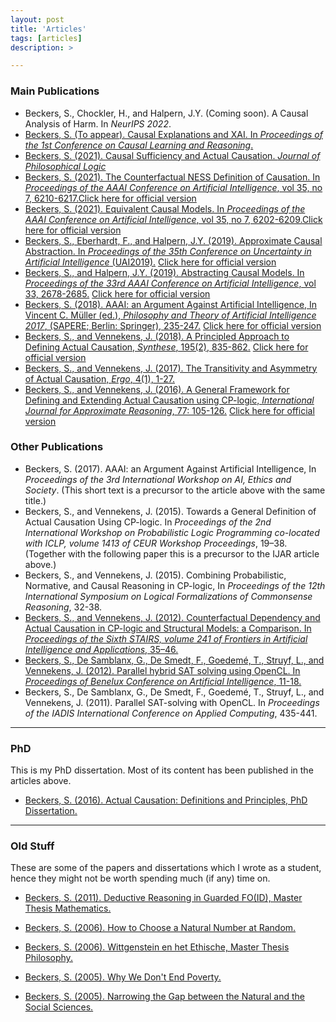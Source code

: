 ```yaml
---
layout: post
title: 'Articles'
tags: [articles]
description: >

---
```


### Main Publications

* Beckers, S., Chockler, H., and Halpern, J.Y. (Coming soon). A Causal Analysis of Harm. In _NeurIPS 2022_.
* [Beckers, S. (To appear). Causal Explanations and XAI. In _Proceedings of the 1st Conference on Causal Learning and Reasoning_.](https://arxiv.org/abs/2201.13169)
* [Beckers, S. (2021). Causal Sufficiency and Actual Causation. _Journal of Philosophical Logic_](https://link.springer.com/article/10.1007/s10992-021-09601-z)
* [Beckers, S. (2021). The Counterfactual NESS Definition of Causation. In _Proceedings of the AAAI Conference on Artificial Intelligence_, vol 35, no 7, 6210-6217.](https://arxiv.org/abs/2012.05123)[Click here for official version](https://ojs.aaai.org/index.php/AAAI/article/view/16772)
* [Beckers, S. (2021). Equivalent Causal Models. In _Proceedings of the AAAI Conference on Artificial Intelligence_, vol 35, no 7, 6202-6209.](https://arxiv.org/abs/2012.05603)[Click here for official version](https://ojs.aaai.org/index.php/AAAI/article/view/16771)
* [Beckers, S., Eberhardt, F., and Halpern, J.Y. (2019). Approximate Causal Abstraction. In _Proceedings of the 35th Conference on Uncertainty in Artificial Intelligence_ (UAI2019).](https://arxiv.org/abs/1906.11583) [Click here for official version](https://www.ncbi.nlm.nih.gov/pmc/articles/PMC6779476/)
* [Beckers, S., and Halpern, J.Y. (2019). Abstracting Causal Models. In _Proceedings of the 33rd AAAI Conference on Artificial Intelligence_, vol 33, 2678-2685.](https://arxiv.org/abs/1812.03789) [Click here for official version](https://www.aaai.org/ojs/index.php/AAAI/article/view/4117)
* [Beckers, S. (2018). AAAI: an Argument Against Artificial Intelligence, In Vincent C. Müller (ed.), _Philosophy and Theory of Artificial Intelligence 2017_, (SAPERE; Berlin: Springer), 235-247.](/website/sander/articles/AAAI-preprint.pdf) [Click here for official version](https://www.springer.com/us/book/9783319964478)
* [Beckers, S., and Vennekens, J. (2018). A Principled Approach to Defining Actual Causation, _Synthese_, 195(2), 835-862.](/website/sander/articles/synthese-principled.pdf) [Click here for official version](http://link.springer.com/article/10.1007/s11229-016-1247-1)
* [Beckers, S., and Vennekens, J. (2017). The Transitivity and Asymmetry of Actual Causation, _Ergo_, 4(1), 1-27.](/website/sander/articles/ergo-transitivity.pdf)
* [Beckers, S., and Vennekens, J. (2016). A General Framework for Defining and Extending Actual Causation using CP-logic, _International Journal for Approximate Reasoning_, 77: 105-126.](/website/sander/articles/ijar-cplogic.pdf) [Click here for official version](http://www.sciencedirect.com/science/article/pii/S0888613X16300779)

### Other Publications

* Beckers, S. (2017). AAAI: an Argument Against Artificial Intelligence, In _Proceedings of the 3rd International Workshop on AI, Ethics and Society_. 
(This short text is a precursor to the article above with the same title.)
* Beckers, S., and Vennekens, J. (2015). Towards a General Definition of Actual Causation Using CP-logic. In _Proceedings of the 2nd International Workshop on Probabilistic Logic Programming co-located with ICLP, volume 1413 of CEUR Workshop Proceedings_, 19–38.
(Together with the following paper this is a precursor to the IJAR article above.) 
* Beckers, S., and Vennekens, J. (2015). Combining Probabilistic, Normative, and Causal Reasoning in CP-logic, In _Proceedings of the 12th International Symposium on Logical Formalizations of Commonsense Reasoning_, 32-38. 
* [Beckers, S., and Vennekens, J. (2012). Counterfactual Dependency and Actual Causation in CP-logic and Structural Models: a Comparison. In _Proceedings of the Sixth STAIRS, volume 241 of Frontiers in Artificial Intelligence and Applications_, 35–46.](/website/sander/articles/Stairs-officialversion.pdf)
* [Beckers, S., De Samblanx, G., De Smedt, F., Goedemé, T., Struyf, L., and Vennekens, J. (2012). Parallel hybrid SAT solving using OpenCL. In _Proceedings of Benelux Conference on Artificial Intelligence_, 11-18.](/website/sander/articles/bnaic-satsolver.pdf)
* Beckers, S., De Samblanx, G., De Smedt, F., Goedemé, T., Struyf, L., and Vennekens, J. (2011). Parallel SAT-solving with OpenCL. In _Proceedings of the IADIS International Conference on Applied Computing_, 435-441.


***

### PhD

This is my PhD dissertation. Most of its content has been published in the articles above.

* [Beckers, S. (2016). Actual Causation: Definitions and Principles, PhD Dissertation. ](/website/sander/articles/phd-Official.pdf)

***

### Old Stuff

These are some of the papers and dissertations which I wrote as a student, hence they might not be worth spending much (if any) time on.

* [Beckers, S. (2011). Deductive Reasoning in Guarded FO(ID), Master Thesis Mathematics.](/website/sander/articles/old/masterthesismathematics.pdf)

* [Beckers, S. (2006). How to Choose a Natural Number at Random.](/website/sander/articles/old/choosenaturalnumber.pdf)

* [Beckers, S. (2006). Wittgenstein en het Ethische, Master Thesis Philosophy.](/website/sander/articles/old/masterthesisphilosophy.pdf)

* [Beckers, S. (2005). Why We Don't End Poverty.](/website/sander/articles/old/endofpoverty.pdf)

* [Beckers, S. (2005). Narrowing the Gap between the Natural and the Social Sciences.](/website/sander/articles/old/narrowingthegap.pdf)







